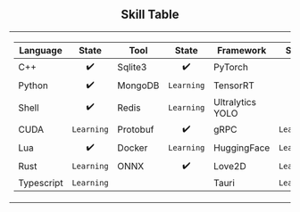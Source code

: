 ## <div align="center">Skill Table </div> 
<div align="center">
<table>
  <tr>
    <td>
      <div>
        
| Language  | State       | Tool       | State       | Framework           | State       |
|-----------|:-----------:|------------|:-----------:|---------------------|:-----------:|
| C++       | ✔️            | Sqlite3      |✔️          | PyTorch             | ✔️          |
| Python    | ✔️            | MongoDB    | ```Learning```| TensorRT            | ✔️ |
| Shell     | ✔️            |Redis    | ```Learning```    | Ultralytics YOLO    | ✔️ |
| CUDA      | ```Learning```   |Protobuf     | ✔️          |gRPC                 |```Learning```           |
| Lua       | ✔️             | Docker    | ```Learning```   |  HuggingFace               |```Learning```          |
| Rust      | ```Learning```   | ONNX        | ✔️            |  Love2D                 |```Learning```           |
| Typescript| ```Learning```   |             |             | Tauri                 |```Learning```           |


 </div> 
    </td>
    <td>
    <img src="https://github-readme-stats.vercel.app/api/top-langs/?username=akira4O4&layout=donut-vertical&theme=vue-dark" align="center" />
   </td>
  </tr>
</table>
 </div> 


